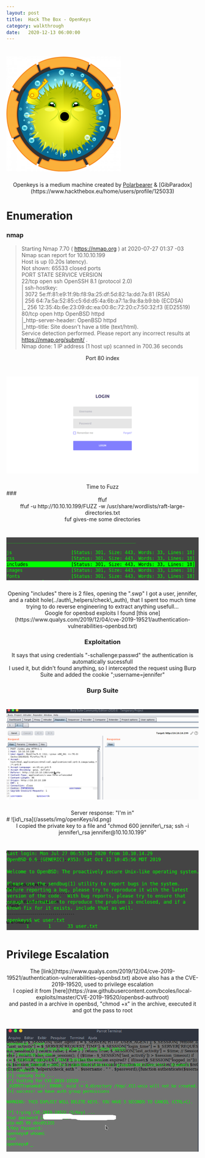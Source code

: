 ```yaml
---
layout: post
title:  Hack The Box - OpenKeys
category: walkthrough
date:   2020-12-13 06:00:00
---
```


# ![openkeys](/assets/img/openKeys/openkeys.png)  
<p align="center">
    Openkeys is a medium machine created by
    <a href="https://www.hackthebox.eu/home/users/profile/15920">Polarbearer</a> &
    [GibParadox](https://www.hackthebox.eu/home/users/profile/125033)   
</p>  
  
  
  
# Enumeration  
### nmap  
  
>Starting Nmap 7.70 ( https://nmap.org ) at 2020-07-27 01:37 -03  
>Nmap scan report for 10.10.10.199  
>Host is up (0.20s latency).  
>Not shown: 65533 closed ports  
>PORT   STATE SERVICE VERSION  
>22/tcp open  ssh     OpenSSH 8.1 (protocol 2.0)  
>| ssh-hostkey:  
>|   3072 5e:ff:81:e9:1f:9b:f8:9a:25:df:5d:82:1a:dd:7a:81 (RSA)  
>|   256 64:7a:5a:52:85:c5:6d:d5:4a:6b:a7:1a:9a:8a:b9:bb (ECDSA)  
>|\_  256 12:35:4b:6e:23:09:dc:ea:00:8c:72:20:c7:50:32:f3 (ED25519)  
>80/tcp open  http    OpenBSD httpd  
>|\_http-server-header: OpenBSD httpd  
>|\_http-title: Site doesn't have a title (text/html).  
>Service detection performed. Please report any incorrect results at https://nmap.org/submit/ .  
>Nmap done: 1 IP address (1 host up) scanned in 700.36 seconds  
  
<center>Port 80 index</center>  
  
# ![port80](/assets/img/openKeys/port80.png)  
  
<center>Time to Fuzz</center>  
### <center>ffuf</center>  
<center>ffuf -u http://10.10.10.199/FUZZ -w /usr/share/wordlists/raft-large-directories.txt</center>  

<center>fuf gives-me some directories</center>  

# ![ffuf](/assets/img/openKeys/ffuf.png)  

<center>Opening "includes" there is 2 files, opening the ".swp" I got a user, jennifer, and a rabbit hole(../auth\_helpers/check\_auth), that I spent too much time trying to do reverse engineering to extract anything usefull...</center>   

<center>Google for openbsd exploits I found [this one](https://www.qualys.com/2019/12/04/cve-2019-19521/authentication-vulnerabilities-openbsd.txt)</center>  

### <center>Exploitation</center>  

<center>It says that using credentials "-schallenge:passwd" the authentication is automatically sucessfull</center>  
<center>I used it, but didn't found anything, so I intercepted the request using Burp Suite  and added the cookie ";username=jennifer"</center>  
  
### <center>Burp Suite</center>

# ![burp](/assets/img/openKeys/proxy.png)  

<center>Server response: "I'm in"</center>  
# ![id\_rsa](/assets/img/openKeys/id.png)  

<center>I copied the private key to a file and "chmod 600 jennifer\_rsa; ssh -i jennifer\_rsa jennifer@10.10.10.199"</center>  
  
# ![user](/assets/img/openKeys/user.png)  

# Privilege Escalation
<center>The [link](https://www.qualys.com/2019/12/04/cve-2019-19521/authentication-vulnerabilities-openbsd.txt) above also has a the CVE-2019-19520, used to privilege escalation</center>  

<center>I copied it from [here](https://raw.githubusercontent.com/bcoles/local-exploits/master/CVE-2019-19520/openbsd-authroot)</center>  
<center>and pasted in a archive in openbsd, "chmod +x" in the archive, executed it and got the pass to root</center>  

# ![root](/assets/img/openKeys/root.png)  

